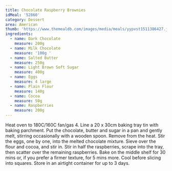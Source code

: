 ```yaml
---
title: Chocolate Raspberry Brownies
idMeal: '52860'
category: Dessert
area: American
thumb: 'https://www.themealdb.com/images/media/meals/yypvst1511386427.jpg'
ingredients:
  - name: Dark Chocolate
    measure: 200g
  - name: Milk Chocolate
    measure: '100g '
  - name: Salted Butter
    measure: 250g
  - name: Light Brown Soft Sugar
    measure: 400g
  - name: Eggs
    measure: 4 large
  - name: Plain Flour
    measure: 140g
  - name: Cocoa
    measure: 50g
  - name: Raspberries
    measure: 200g
---
```

Heat oven to 180C/160C fan/gas 4. Line a 20 x 30cm baking tray tin with baking parchment. Put the chocolate, butter and sugar in a pan and gently melt, stirring occasionally with a wooden spoon. Remove from the heat.
Stir the eggs, one by one, into the melted chocolate mixture. Sieve over the flour and cocoa, and stir in. Stir in half the raspberries, scrape into the tray, then scatter over the remaining raspberries. Bake on the middle shelf for 30 mins or, if you prefer a firmer texture, for 5 mins more. Cool before slicing into squares. Store in an airtight container for up to 3 days.

